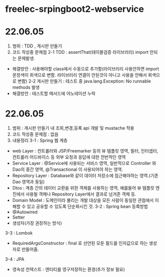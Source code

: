 # freelec-srpingboot2-webservice

# 22.06.05
1. 범위 : TDD , 게시판 만들기
2. 코드 작성중 문제점
2-1 TDD : assertThat(테이블검증 라이브러리) import 안되는 문제발생.
- 해결방안 : 사용해야할 class에서 수동으로 추가함(라이브러리 사용안하면 import문장색이 회색으로 변함. 라이브러리 연결이 안된것이 아니고 사용을 안해서 회색으로 변함)
2-2 게시판 만들기 : 테스트 중 java.lang.Exception: No runnable methods 발생
- 해결방안 : 테스트할 메서드에 어노테이션 누락

# 22.06.05
1. 범위 : 게시판 만들기 내 조회,변경,등록 api 개발 및 mustache 적용
2. 코드 작성중 문제점 : 없음
3. 내용정리
3-1 : Spring 웹 계층
- web Layer : 컨트롤러와 JSP/Freemarker 등의 뷰 템플릿 영역, 필터, 인터셉터, 컨트롤러 어드바이스 등 외부 요청과 응답에 대한 전반적인 영역
- Service Layer : @Service에 사용되는 서비스 영역, 일반적으로 Controller 와 Dao의 중간 영역, @Transactional 이 사용되어야 하는 영역.
- Repository Layer : Database와 같이 데이터 저장소에 접근해야하는 영역.(기존 Dao 영역과 동일)
- Dtos : 계층 간의 데이터 교환을 위한 객체를 사용하는 영역, 예를들어 뷰 템플릿 엔진에서 사용될 객체나 Repository Layer에서 결과로 넘겨준 객체 등.
- Domain Model : 도메인이라 불리는 개발 대상을 모든 사람이 동일한 관점에서 이해할 수 있고 공유할 수 있도록 단순화시킨 것.
3-2 : Spring bean 등록방법
- @Autowired
- Setter
- 생성자(가장 권장하는 방식)

3-3 : Lombok
- RequiredArgsConstructor : final 로 선언된 모둔 필드를 인자값으로 하는 생성자로 만들어줌.

3-4 : JPA 
- 영속성 컨텍스트 : 엔티티를 영구저장하는 환경(추가 정보 필요)


